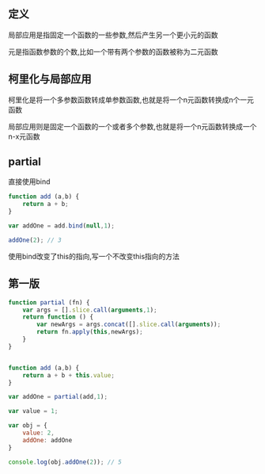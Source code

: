 ## 定义

局部应用是指固定一个函数的一些参数,然后产生另一个更小元的函数

元是指函数参数的个数,比如一个带有两个参数的函数被称为二元函数

## 柯里化与局部应用

柯里化是将一个多参数函数转成单参数函数,也就是将一个n元函数转换成n个一元函数

局部应用则是固定一个函数的一个或者多个参数,也就是将一个n元函数转换成一个n-x元函数

## partial

直接使用bind

```js
function add (a,b) {
    return a + b;
}

var addOne = add.bind(null,1);

addOne(2); // 3
```

使用bind改变了this的指向,写一个不改变this指向的方法

## 第一版

```js
function partial (fn) {
    var args = [].slice.call(arguments,1);
    return function () {
        var newArgs = args.concat([].slice.call(arguments));
        return fn.apply(this,newArgs);
    }
}


function add (a,b) {
    return a + b + this.value;
}

var addOne = partial(add,1);

var value = 1;

var obj = {
    value: 2,
    addOne: addOne
}

console.log(obj.addOne(2)); // 5
```


